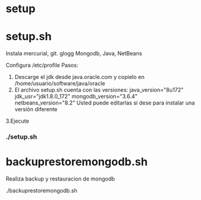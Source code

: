 # setup

<h1> setup.sh </h1>
Instala mercurial, git. glogg
        Mongodb, Java, NetBeans
        
Configura /etc/profile
Pasos:
1. Descarge el jdk desde java.oracle.com y copielo en 
/home/usuario/software/java/oracle
2. El archivo setup.sh cuenta con las versiones:
java_version="8u172"
jdk_usr="jdk1.8.0_172"
mongodb_version="3.6.4"
netbeans_version="8.2"
Usted puede editarlas si dese para instalar una versión diferente

3.Ejecute
<h3>./setup.sh</h3>


<h1>backuprestoremongodb.sh </h1>
Realiza backup y restauracion de mongodb

./backuprestoremongodb.sh
